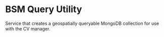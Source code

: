 # BSM Query Utility

Service that creates a geospatially queryable MongoDB collection for use with the CV manager.
